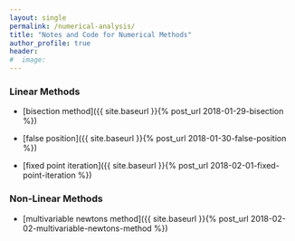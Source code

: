 ```yaml
---
layout: single
permalink: /numerical-analysis/
title: "Notes and Code for Numerical Methods"
author_profile: true
header:
#  image:
---
```

### Linear Methods
* [bisection method]({{ site.baseurl }}{% post_url 2018-01-29-bisection %})

* [false position]({{ site.baseurl }}{% post_url 2018-01-30-false-position %})

* [fixed point iteration]({{ site.baseurl }}{% post_url 2018-02-01-fixed-point-iteration %})
### Non-Linear Methods
* [multivariable newtons method]({{ site.baseurl }}{% post_url 2018-02-02-multivariable-newtons-method %})

<!--
Here's a [link to the google page](https://google.com)

bulleted list use mathematical operatsors:
* Item 1
+ Item 2
- Item 3

Similarly with numbered lists:
1. First
2. Second
3. Third


Python code!
```python
    def add(a, b):
        return a + b
    print (add(2+3))
```
Jekyll uses Mathjax to render mathematical equations

$$E=mc^2$$

you can also put it inline $$E=mc^2$$


MORE TEXT!

Here's some inline equations `x+y`

{% include group-by-array collection=site.posts field="tags" %}

{% for tag in group_names %}
  {% assign posts = group_items[forloop.index0] %}
  <h2 id="{{ tag | slugify }}" class="archive__subtitle">{{ tag }}</h2>
  {% for post in posts %}
    {% include archive-single.html %}
  {% endfor %}
{% endfor %}  -->
